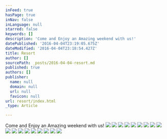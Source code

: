 ```yaml
---
inFeed: true
hasPage: true
inNav: false
inLanguage: null
starred: false
keywords: []
description: 'Come and Enjoy an Amazing weekend with us!'
datePublished: '2016-04-04T23:19:05.675Z'
dateModified: '2016-04-04T23:18:54.427Z'
title: Resort
author: []
sourcePath: _posts/2016-04-04-resort.md
published: true
authors: []
publisher:
  name: null
  domain: null
  url: null
  favicon: null
url: resort/index.html
_type: Article

---
```

Come and Enjoy an Amazing weekend with us!
![](https://the-grid-user-content.s3-us-west-2.amazonaws.com/c2f71da2-8217-4e7f-8cb8-a478533fc8b5.jpg)
![](https://the-grid-user-content.s3-us-west-2.amazonaws.com/5143cf20-372a-4937-8cba-4d1fb9afdfdd.jpg)
![](https://the-grid-user-content.s3-us-west-2.amazonaws.com/d4b217cd-dc78-42a3-bd8f-a7c27b4ab5c6.jpg)
![](https://the-grid-user-content.s3-us-west-2.amazonaws.com/639d3738-e5da-4fdb-8825-802ab36e33ff.jpg)
![](https://the-grid-user-content.s3-us-west-2.amazonaws.com/bd62929f-e7c3-4c4a-a52f-25e2ecd6c36f.jpg)
![](https://the-grid-user-content.s3-us-west-2.amazonaws.com/b8f21e18-a217-419a-9b54-baa5b3d01dfc.jpg)
![](https://the-grid-user-content.s3-us-west-2.amazonaws.com/0882ccd3-6d0d-4519-9203-9e26ddbc65fa.jpg)
![](https://the-grid-user-content.s3-us-west-2.amazonaws.com/4ed36ea8-e32a-4224-9571-f222ba787781.jpg)
![](https://the-grid-user-content.s3-us-west-2.amazonaws.com/0a933b3d-d2a0-4c98-b346-1351cd7405bc.jpg)
![](https://the-grid-user-content.s3-us-west-2.amazonaws.com/941a1ebb-3d05-4f0e-b0bb-13a9f01374d5.jpg)
![](https://the-grid-user-content.s3-us-west-2.amazonaws.com/3c615546-bbb6-493a-9f00-974392dacf2c.jpg)
![](https://the-grid-user-content.s3-us-west-2.amazonaws.com/9ab61bfd-7685-4408-804f-4adb44cae4b6.jpg)
![](https://the-grid-user-content.s3-us-west-2.amazonaws.com/8d6e28a0-41c6-4386-a6e5-2305e6f4c56f.jpg)
![](https://the-grid-user-content.s3-us-west-2.amazonaws.com/92a1620e-cc9f-4bee-847c-73795bc4ae23.jpg)
![](https://the-grid-user-content.s3-us-west-2.amazonaws.com/d7a0e18a-c849-4d82-bcfb-705ca762bc23.jpg)
![](https://the-grid-user-content.s3-us-west-2.amazonaws.com/1108827b-ed3d-4eb5-9ce8-481d418fe1c6.jpg)
![](https://the-grid-user-content.s3-us-west-2.amazonaws.com/4e575f3c-24ed-40c6-b26d-832bf42b0dec.jpg)
![](https://the-grid-user-content.s3-us-west-2.amazonaws.com/173c35ff-ca36-4348-b837-e21345712d8d.jpg)